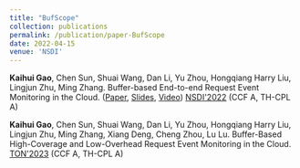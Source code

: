 ```yaml
---
title: "BufScope"
collection: publications
permalink: /publication/paper-BufScope
date: 2022-04-15
venue: 'NSDI'
---
```

**Kaihui Gao**, Chen Sun, Shuai Wang, Dan Li, Yu Zhou, Hongqiang Harry Liu, Lingjun Zhu, Ming Zhang. Buffer-based End-to-end Request Event Monitoring in the Cloud. ([Paper](https://www.usenix.org/system/files/nsdi22-paper-gao_kaihui.pdf), [Slides](https://cloud.tsinghua.edu.cn/f/a6fc57bfe4904b6292e6/), [Video](https://cloud.tsinghua.edu.cn/f/582e36e66b2546f2a2aa/))
[NSDI'2022](https://www.usenix.org/conference/nsdi22) (CCF A, TH-CPL A)

**Kaihui Gao**, Chen Sun, Shuai Wang, Dan Li, Yu Zhou, Hongqiang Harry Liu, Lingjun Zhu, Ming Zhang, Xiang Deng, Cheng Zhou, Lu Lu. Buffer-Based High-Coverage and Low-Overhead Request Event Monitoring in the Cloud.
[TON'2023](https://ieeexplore.ieee.org/document/10016287) (CCF A, TH-CPL A)
